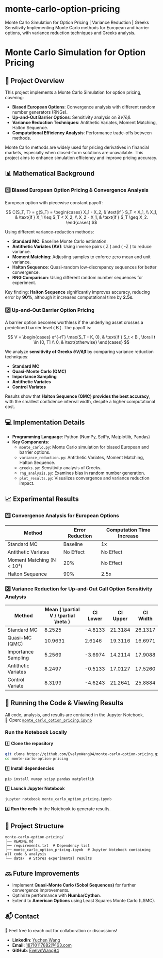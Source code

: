 # monte-carlo-option-pricing
Monte Carlo Simulation for Option Pricing | Variance Reduction | Greeks Sensitivity Implementing Monte Carlo methods for European and barrier options, with variance reduction techniques and Greeks analysis.
# Monte Carlo Simulation for Option Pricing

## 📌 Project Overview
This project implements a Monte Carlo Simulation for option pricing, covering:
- **Biased European Options**: Convergence analysis with different random number generators (RNGs).
- **Up-and-Out Barrier Options**: Sensitivity analysis on $\partial V / \partial \beta$.
- **Variance Reduction Techniques**: Antithetic Variates, Moment Matching, Halton Sequence.
- **Computational Efficiency Analysis**: Performance trade-offs between methods.

Monte Carlo methods are widely used for pricing derivatives in financial markets, especially when closed-form solutions are unavailable. This project aims to enhance simulation efficiency and improve pricing accuracy.

## 📊 Mathematical Background

### 1️⃣ **Biased European Option Pricing & Convergence Analysis**
European option with piecewise constant payoff:

$$
 C(S_T, T) = g(S_T) =
    \begin{cases}
        X_1 - X_2, & \text{if } S_T < X_1, \\
        X_1, & \text{if } X_1 \leq S_T < X_2, \\
        X_2 - X_1, & \text{if } S_T \geq X_2.
    \end{cases}
$$

Using different variance-reduction methods:
- **Standard MC**: Baseline Monte Carlo estimation.
- **Antithetic Variates (AV)**: Using inverse pairs \( Z \) and \( -Z \) to reduce variance.
- **Moment Matching**: Adjusting samples to enforce zero mean and unit variance.
- **Halton Sequence**: Quasi-random low-discrepancy sequences for better convergence.
- **RNG Comparison**: Using different random number sequences for experiment.

Key finding: **Halton Sequence** significantly improves accuracy, reducing error by **90%**, although it increases computational time by **2.5x**.

### 2️⃣ **Up-and-Out Barrier Option Pricing**
A barrier option becomes worthless if the underlying asset crosses a predefined barrier level \( B \). The payoff is:

$$
V = \begin{cases}
  e^{-rT} \max(S_T - K, 0), & \text{if } S_t < B , \forall t \in [0, T] \\
  0, & \text{otherwise}
\end{cases}
$$

We analyze **sensitivity of Greeks $\partial V / \partial \beta$** by comparing variance reduction techniques:
- **Standard MC**
- **Quasi-Monte Carlo (QMC)**
- **Importance Sampling**
- **Antithetic Variates**
- **Control Variates**

Results show that **Halton Sequence (QMC) provides the best accuracy**, with the smallest confidence interval width, despite a higher computational cost.

## 💻 Implementation Details
- **Programming Language**: Python (NumPy, SciPy, Matplotlib, Pandas)
- **Key Components**:
  - `monte_carlo.py`: Monte Carlo simulation for biased European and barrier options.
  - `variance_reduction.py`: Antithetic Variates, Moment Matching, Halton Sequence.
  - `greeks.py`: Sensitivity analysis of Greeks.
  - `rng_analysis.py`: Examines bias in random number generation.
  - `plot_results.py`: Visualizes convergence and variance reduction impact.

## 📈 Experimental Results
### 1️⃣ **Convergence Analysis for European Options**
| Method | Error Reduction | Computation Time Increase |
|--------|----------------|------------------------|
| Standard MC | Baseline | 1x |
| Antithetic Variates | No Effect | No Effect |
| Moment Matching (N < 10⁴) | 20% | No Effect |
| Halton Sequence | 90% | 2.5x |

### 2️⃣ **Variance Reduction for Up-and-Out Call Option Sensitivity Analysis**
| Method | Mean \( \partial V / \partial \beta \) | CI Lower | CI Upper | CI Width |
|--------|-------------------|------------|------------|----------|
| Standard MC | 8.2525 | -4.8133 | 21.3184 | 26.1317 |
| Quasi-MC (QMC) | 10.9631 | 2.6146 | 19.3116 | 16.6971 |
| Importance Sampling | 5.2569 | -3.6974 | 14.2114 | 17.9088 |
| Antithetic Variates | 8.2497 | -0.5133 | 17.0127 | 17.5260 |
| Control Variate | 8.3199 | -4.6243 | 21.2641 | 25.8884 |


## 🚀 Running the Code & Viewing Results

All code, analysis, and results are contained in the Jupyter Notebook.  
📌 Open: [`monte_carlo_option_pricing.ipynb`](./monte_carlo_option_pricing.ipynb)  

### Run the Notebook Locally  
1️⃣ **Clone the repository**  
   ```bash
   git clone https://github.com/EvelynWang94/monte-carlo-option-pricing.git
   cd monte-carlo-option-pricing
   ```
2️⃣ **Install dependencies**  
   ```bash
   pip install numpy scipy pandas matplotlib
   ```
3️⃣ **Launch Jupyter Notebook**  
   ```bash
   jupyter notebook monte_carlo_option_pricing.ipynb
   ```
4️⃣ **Run the cells** in the Notebook to generate results. 

## 📂 Project Structure
```
monte-carlo-option-pricing/
│── README.md
│── requirements.txt  # Dependency list
│── monte_carlo_option_pricing.ipynb  # Jupyter Notebook containing all code & analysis
└── data/  # Stores experimental results
```

## 🔜 Future Improvements
- Implement **Quasi-Monte Carlo (Sobol Sequences)** for further convergence improvements.
- Optimize performance with **Numba/Cython**.
- Extend to **American Options** using Least Squares Monte Carlo (LSMC).

## 📬 Contact
📧 Feel free to reach out for collaboration or discussions!
- **LinkedIn**: [Yuchen Wang](https://www.linkedin.com/in/yuchen-wang-2aa64327b/)
- **Email**: 18710117882@163.com
- **GitHub**: [EvelynWang94](https://github.com/EvelynWang94/)
